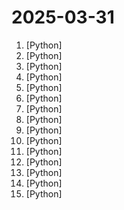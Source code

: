# 2025-03-31

1. [](https://github.comundefined "🚀🤖 Crawl4AI: Open-source LLM Friendly Web Crawler & Scraper. Don't be shy, join here: https://discord.gg/jP8KfhDhyN") [Python]
2. [](https://github.comundefined "An AI Hedge Fund Team") [Python]
3. [](https://github.comundefined "The fast, Pythonic way to build Model Context Protocol servers 🚀") [Python]
4. [](https://github.comundefined "Stable Diffusion web UI") [Python]
5. [](https://github.comundefined "Collection of awesome LLM apps with AI Agents and RAG using OpenAI, Anthropic, Gemini and opensource models.") [Python]
6. [](https://github.comundefined "SANA: Efficient High-Resolution Image Synthesis with Linear Diffusion Transformer") [Python]
7. [](https://github.comundefined "E-Ink Display with a Raspberry Pi and a Web Interface to customize and update the display with various plugins") [Python]
8. [](https://github.comundefined "翻墙-科学上网、自由上网、免费科学上网、免费翻墙、fanqiang、油管youtube/视频下载、软件、VPN、一键翻墙浏览器，vps一键搭建翻墙服务器脚本/教程，免费shadowsocks/ss/ssr/v2ray/goflyway账号/节点，翻墙梯子，电脑、手机、iOS、安卓、windows、Mac、Linux、路由器翻墙、科学上网、youtube视频下载、youtube油管镜像/免翻墙网站、美区apple id共享账号、翻墙-科学上网-梯子") [Python]
9. [](https://github.comundefined "Unlock the fullest potential of your device") [Python]
10. [](https://github.comundefined "Build effective agents using Model Context Protocol and simple workflow patterns") [Python]
11. [](https://github.comundefined "The most powerful and modular diffusion model GUI, api and backend with a graph/nodes interface.") [Python]
12. [](https://github.comundefined "NAS媒体库自动化管理工具") [Python]
13. [](https://github.comundefined "Focus on prompting and generating") [Python]
14. [](https://github.comundefined "崩坏：星穹铁道全自动 三月七小助手") [Python]
15. [](https://github.comundefined "M3U Playlist for free TV channels") [Python]
